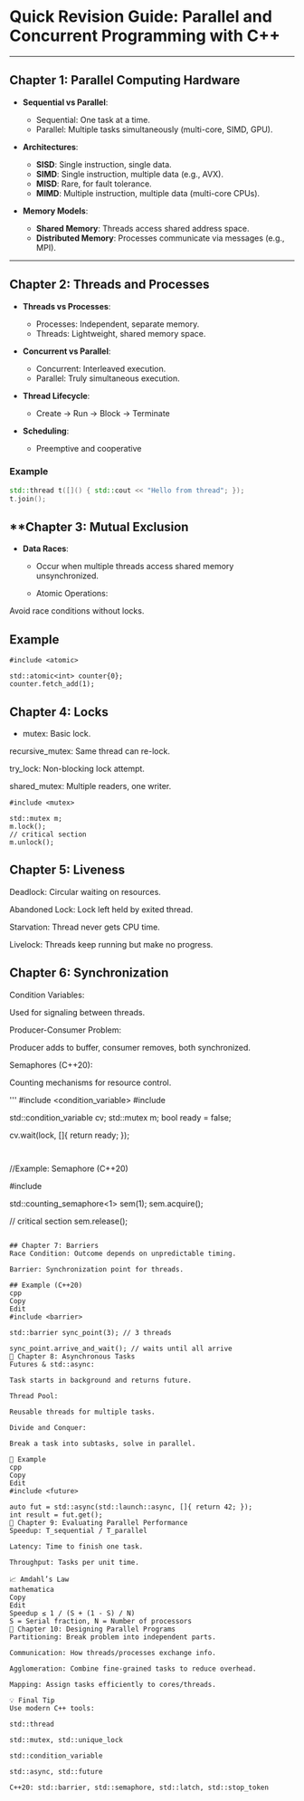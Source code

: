 # Quick Revision Guide: Parallel and Concurrent Programming with C++

---

## Chapter 1: Parallel Computing Hardware

- **Sequential vs Parallel**:
  - Sequential: One task at a time.
  - Parallel: Multiple tasks simultaneously (multi-core, SIMD, GPU).

- **Architectures**:
  - **SISD**: Single instruction, single data.
  - **SIMD**: Single instruction, multiple data (e.g., AVX).
  - **MISD**: Rare, for fault tolerance.
  - **MIMD**: Multiple instruction, multiple data (multi-core CPUs).

- **Memory Models**:
  - **Shared Memory**: Threads access shared address space.
  - **Distributed Memory**: Processes communicate via messages (e.g., MPI).

---

## Chapter 2: Threads and Processes

- **Threads vs Processes**:
  - Processes: Independent, separate memory.
  - Threads: Lightweight, shared memory space.

- **Concurrent vs Parallel**:
  - Concurrent: Interleaved execution.
  - Parallel: Truly simultaneous execution.

- **Thread Lifecycle**:
  - Create → Run → Block → Terminate

- **Scheduling**:
  - Preemptive and cooperative

### Example

```cpp
std::thread t([]() { std::cout << "Hello from thread"; });
t.join();
```


## **Chapter 3: Mutual Exclusion
- **Data Races**:

  - Occur when multiple threads access shared memory unsynchronized.

  - Atomic Operations:

Avoid race conditions without locks.

## Example
```
#include <atomic>

std::atomic<int> counter{0};
counter.fetch_add(1);
```

## Chapter 4: Locks
- mutex: Basic lock.

recursive_mutex: Same thread can re-lock.

try_lock: Non-blocking lock attempt.

shared_mutex: Multiple readers, one writer.

```
#include <mutex>

std::mutex m;
m.lock();
// critical section
m.unlock();

```
## Chapter 5: Liveness
Deadlock: Circular waiting on resources.

Abandoned Lock: Lock left held by exited thread.

Starvation: Thread never gets CPU time.

Livelock: Threads keep running but make no progress.

## Chapter 6: Synchronization
Condition Variables:

Used for signaling between threads.

Producer-Consumer Problem:

Producer adds to buffer, consumer removes, both synchronized.

Semaphores (C++20):

Counting mechanisms for resource control.

'''
#include <condition_variable>
#include <mutex>

std::condition_variable cv;
std::mutex m;
bool ready = false;


cv.wait(lock, []{ return ready; });
```


```
//Example: Semaphore (C++20)

#include <semaphore>

std::counting_semaphore<1> sem(1);
sem.acquire();

// critical section
sem.release();
```

## Chapter 7: Barriers
Race Condition: Outcome depends on unpredictable timing.

Barrier: Synchronization point for threads.

## Example (C++20)
cpp
Copy
Edit
#include <barrier>

std::barrier sync_point(3); // 3 threads

sync_point.arrive_and_wait(); // waits until all arrive
📘 Chapter 8: Asynchronous Tasks
Futures & std::async:

Task starts in background and returns future.

Thread Pool:

Reusable threads for multiple tasks.

Divide and Conquer:

Break a task into subtasks, solve in parallel.

🧪 Example
cpp
Copy
Edit
#include <future>

auto fut = std::async(std::launch::async, []{ return 42; });
int result = fut.get();
📘 Chapter 9: Evaluating Parallel Performance
Speedup: T_sequential / T_parallel

Latency: Time to finish one task.

Throughput: Tasks per unit time.

📈 Amdahl’s Law
mathematica
Copy
Edit
Speedup ≤ 1 / (S + (1 - S) / N)
S = Serial fraction, N = Number of processors
📘 Chapter 10: Designing Parallel Programs
Partitioning: Break problem into independent parts.

Communication: How threads/processes exchange info.

Agglomeration: Combine fine-grained tasks to reduce overhead.

Mapping: Assign tasks efficiently to cores/threads.

💡 Final Tip
Use modern C++ tools:

std::thread

std::mutex, std::unique_lock

std::condition_variable

std::async, std::future

C++20: std::barrier, std::semaphore, std::latch, std::stop_token
